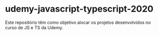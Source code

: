 # udemy-javascript-typescript-2020
Este repositório têm como objetivo alocar os projetos desenvolvidos no curso de JS e TS da Udemy. 
